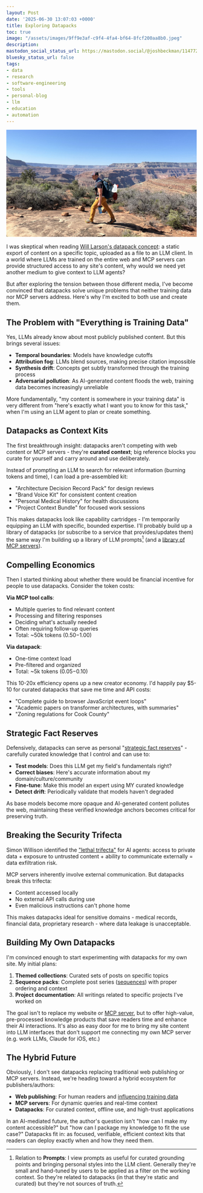 ```yaml
---
layout: Post
date: '2025-06-30 13:07:03 +0000'
title: Exploring Datapacks
toc: true
image: "/assets/images/9ff9e3af-c9f4-4fa4-bf64-8fcf200aa8b0.jpeg"
description:
mastodon_social_status_url: https://mastodon.social/@joshbeckman/114772827720255747
bluesky_status_url: false
tags:
- data
- research
- software-engineering
- tools
- personal-blog
- llm
- education
- automation
---
```



![Josh carrying a big pack](/assets/images/9ff9e3af-c9f4-4fa4-bf64-8fcf200aa8b0.jpeg)

I was skeptical when reading [Will Larson's datapack concept](https://www.joshbeckman.org/notes/906991341): a static export of content on a specific topic, uploaded as a file to an LLM client. In a world where LLMs are trained on the entire web and MCP servers can provide structured access to any site's content, why would we need yet another medium to give context to LLM agents?

But after exploring the tension between those different media, I've become convinced that datapacks solve unique problems that neither training data nor MCP servers address. Here's why I'm excited to both use and create them.

## The Problem with "Everything is Training Data"

Yes, LLMs already know about most publicly published content. But this brings several issues:

- **Temporal boundaries**: Models have knowledge cutoffs
- **Attribution fog**: LLMs blend sources, making precise citation impossible  
- **Synthesis drift**: Concepts get subtly transformed through the training process
- **Adversarial pollution**: As AI-generated content floods the web, training data becomes increasingly unreliable

More fundamentally, "my content is somewhere in your training data" is very different from "here's exactly what I want you to know for this task," when I'm using an LLM agent to plan or create something.

## Datapacks as Context Kits

The first breakthrough insight: datapacks aren't competing with web content or MCP servers - they're **curated context**; big reference blocks you curate for yourself and carry around and use deliberately. 

Instead of prompting an LLM to search for relevant information (burning tokens and time), I can load a pre-assembled kit:
- "Architecture Decision Record Pack" for design reviews
- "Brand Voice Kit" for consistent content creation  
- "Personal Medical History" for health discussions
- "Project Context Bundle" for focused work sessions

This makes datapacks look like capability cartridges - I'm temporarily equipping an LLM with specific, bounded expertise. I'll probably build up a library of datapacks (or subscribe to a service that provides/updates them) the same way I'm building up a library of LLM prompts[^1] (and a [library of MCP servers](https://www.joshbeckman.org/blog/3lgds3uw7t22z)).

## Compelling Economics

Then I started thinking about whether there would be financial incentive for people to use datapacks. Consider the token costs:

**Via MCP tool calls**: 
- Multiple queries to find relevant content
- Processing and filtering responses  
- Deciding what's actually needed
- Often requiring follow-up queries
- Total: ~50k tokens ($0.50-$1.00)

**Via datapack**:
- One-time context load
- Pre-filtered and organized
- Total: ~5k tokens ($0.05-$0.10)

This 10-20x efficiency opens up a new creator economy. I'd happily pay $5-10 for curated datapacks that save me time and API costs:
- "Complete guide to browser JavaScript event loops"
- "Academic papers on transformer architectures, with summaries"
- "Zoning regulations for Cook County"

## Strategic Fact Reserves

Defensively, datapacks can serve as personal "[strategic fact reserves](https://www.joshbeckman.org/notes/907497305)" - carefully curated knowledge that I control and can use to:

- **Test models**: Does this LLM get my field's fundamentals right?
- **Correct biases**: Here's accurate information about my domain/culture/community
- **Fine-tune**: Make this model an expert using MY curated knowledge
- **Detect drift**: Periodically validate that models haven't degraded

As base models become more opaque and AI-generated content pollutes the web, maintaining these verified knowledge anchors becomes critical for preserving truth.

## Breaking the Security Trifecta

Simon Willison identified the ["lethal trifecta"](https://www.joshbeckman.org/notes/907494919) for AI agents: access to private data + exposure to untrusted content + ability to communicate externally = data exfiltration risk.

MCP servers inherently involve external communication. But datapacks break this trifecta:
- Content accessed locally
- No external API calls during use
- Even malicious instructions can't phone home

This makes datapacks ideal for sensitive domains - medical records, financial data, proprietary research - where data leakage is unacceptable.

## Building My Own Datapacks

I'm convinced enough to start experimenting with datapacks for my own site. My initial plans:

1. **Themed collections**: Curated sets of posts on specific topics
2. **Sequence packs**: Complete post series ([sequences](https://www.joshbeckman.org/blog/tracing-sequences-and-finding-anchors)) with proper ordering and context
3. **Project documentation**: All writings related to specific projects I've worked on

The goal isn't to replace my website or [MCP server](https://www.joshbeckman.org/blog/i-built-an-mcp-server-for-my-site), but to offer high-value, pre-processed knowledge products that save readers time and enhance their AI interactions. It's also as easy door for me to bring my site content into LLM interfaces that don't support me connecting my own MCP server (e.g. work LLMs, Claude for iOS, etc.)

## The Hybrid Future

Obviously, I don't see datapacks replacing traditional web publishing or MCP servers. Instead, we're heading toward a hybrid ecosystem for publishers/authors:

- **Web publishing**: For human readers and [influencing training data](https://www.joshbeckman.org/notes/884224560)
- **MCP servers**: For dynamic queries and real-time context
- **Datapacks**: For curated context, offline use, and high-trust applications

In an AI-mediated future, the author's question isn't "how can I make my content accessible?" but "how can I package my knowledge to fit the use case?" Datapacks fit in: as focused, verifiable, efficient context kits that readers can deploy exactly when and how they need them.

[^1]: Relation to **Prompts**: I view prompts as useful for curated grounding points and bringing personal styles into the LLM client. Generally they're small and hand-tuned by users to be applied as a filter on the working context.  So they're related to datapacks (in that they're static and curated) but they're not sources of truth.
